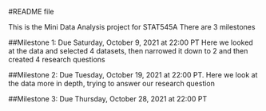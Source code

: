 
#README file



This is the Mini Data Analysis project for STAT545A
There are 3 milestones

##Milestone 1:
Due Saturday, October 9, 2021 at 22:00 PT
Here we looked at the data and selected 4 datasets, then narrowed it down to 2 and then created 4 research questions

##Milestone 2:
Due Tuesday, October 19, 2021 at 22:00 PT.
Here we look at the data more in depth, trying to answer our research question

##Milestone 3:
Due Thursday, October 28, 2021 at 22:00 PT
